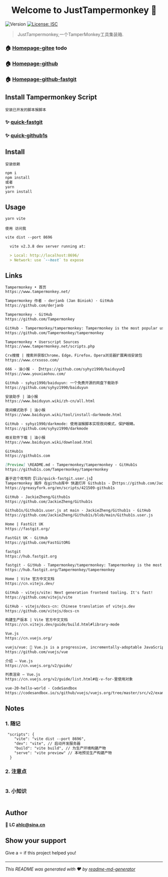 <h1 align="center">Welcome to JustTampermonkey 👋</h1>
<p>
  <img alt="Version" src="https://img.shields.io/badge/version-1.0.0-blue.svg?cacheSeconds=2592000" />
  <a href="#" target="_blank">
    <img alt="License: ISC" src="https://img.shields.io/badge/License-ISC-yellow.svg" />
  </a>
</p>

> JustTampermonkey,一个TamperMonkey工具集装箱.

### 🏠 [Homepage-gitee](https://gitee.com/ahviplc/JustTampermonkey) todo

### 🏠 [Homepage-github](https://github.com/ahviplc/JustTampermonkey)

### 🏠 [Homepage-github-fastgit](https://hub.fastgit.org/ahviplc/JustTampermonkey)

## Install Tampermonkey Script

`安装已开发的脚本猴脚本`

### ✨ [quick-fastgit](https://raw.fastgit.org/ahviplc/JustTampermonkey/master/lib/quick-fastgit.user.js "快速使用fastgit打开github仓库")

### ✨ [quick-github1s](https://raw.fastgit.org/ahviplc/JustTampermonkey/master/lib/quick-github1s.user.js "快速使用github1s打开github仓库")

## Install

`安装依赖`

```sh
npm i
npm install
或者
yarn
yarn install
```

## Usage

```sh
yarn vite
```

`使用 访问我`

```markdown
vite dist --port 8696

  vite v2.3.8 dev server running at:

  > Local: http://localhost:8696/
  > Network: use `--host` to expose
```

## Links

```markdown
Tampermonkey • 首页
https://www.tampermonkey.net/

Tampermonkey 作者 - derjanb (Jan Biniok) · GitHub
https://github.com/derjanb

Tampermonkey · GitHub
https://github.com/Tampermonkey

GitHub - Tampermonkey/tampermonkey: Tampermonkey is the most popular userscript manager, with over 10 million users. It's available for Chrome, Microsoft Edge, Safari, Opera Next, and Firefox.
https://github.com/Tampermonkey/tampermonkey

Tampermonkey • Userscript Sources
https://www.tampermonkey.net/scripts.php

Crx搜搜 | 搜索并获取Chrome，Edge，Firefox，Opera浏览器扩展离线安装包
https://www.crxsoso.com/

666 - 油小猴 - 【https://github.com/syhyz1990/baiduyun】
https://www.youxiaohou.com/

GitHub - syhyz1990/baiduyun: 一个免费开源的网盘下载助手
https://github.com/syhyz1990/baiduyun

安装助手 | 油小猴
https://www.baiduyun.wiki/zh-cn/all.html

夜间模式助手 | 油小猴
https://www.baiduyun.wiki/tool/install-darkmode.html

GitHub - syhyz1990/darkmode: 使用油猴脚本实现夜间模式，保护眼睛。
https://github.com/syhyz1990/darkmode

相关软件下载 | 油小猴
https://www.baiduyun.wiki/download.html

GitHub1s
https://github1s.com

[Preview] \README.md - Tampermonkey/tampermonkey - GitHub1s
https://github1s.com/Tampermonkey/tampermonkey

基于这个改写的【lib/quick-fastgit.user.js】
Tampermonkey 插件 在github库中 快速打开 Github1s -【https://github.com/JackieZheng/Github1s】
https://greasyfork.org/en/scripts/421509-github1s

GitHub - JackieZheng/Github1s
https://github.com/JackieZheng/Github1s

Github1s/Github1s.user.js at main · JackieZheng/Github1s · GitHub
https://github.com/JackieZheng/Github1s/blob/main/Github1s.user.js

Home | FastGit UK
https://fastgit.org/

FastGit UK · GitHub
https://github.com/FastGitORG

fastgit
https://hub.fastgit.org

fastgit - GitHub - Tampermonkey/tampermonkey: Tampermonkey is the most popular userscript manager, with over 10 million users. It's available for Chrome, Microsoft Edge, Safari, Opera Next, and Firefox.
https://hub.fastgit.org/Tampermonkey/tampermonkey

Home | Vite 官方中文文档
https://cn.vitejs.dev/

GitHub - vitejs/vite: Next generation frontend tooling. It's fast!
https://github.com/vitejs/vite

GitHub - vitejs/docs-cn: Chinese translation of vitejs.dev
https://github.com/vitejs/docs-cn

构建生产版本 | Vite 官方中文文档
https://cn.vitejs.dev/guide/build.html#library-mode

Vue.js
https://cn.vuejs.org/

vuejs/vue: 🖖 Vue.js is a progressive, incrementally-adoptable JavaScript framework for building UI on the web.
https://github.com/vuejs/vue

介绍 — Vue.js
https://cn.vuejs.org/v2/guide/

列表渲染 — Vue.js
https://cn.vuejs.org/v2/guide/list.html#在-v-for-里使用对象

vue-20-hello-world - CodeSandbox
https://codesandbox.io/s/github/vuejs/vuejs.org/tree/master/src/v2/examples/vue-20-hello-world?file=/index.html:174-295
```

## Notes

### 1. 随记

```markdown
 "scripts": {
    "vite": "vite dist --port 8696",
    "dev": "vite", // 启动开发服务器
    "build": "vite build", // 为生产环境构建产物
    "serve": "vite preview" // 本地预览生产构建产物
  }
```

### 2. 注意点

```markdown

```

### 3. 小知识

```markdown

```

## Author

👤 **LC ahlc@sina.cn**


## Show your support

Give a ⭐️ if this project helped you!

***

_This README was generated with ❤️ by
[readme-md-generator](https://github.com/kefranabg/readme-md-generator)_
